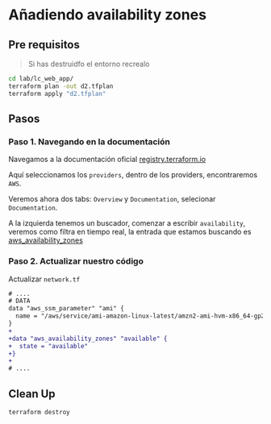 # Añadiendo availability zones

## Pre requisitos

> Si has destruidfo el entorno recrealo

```bash
cd lab/lc_web_app/
terraform plan -out d2.tfplan
terraform apply "d2.tfplan"
```

## Pasos

### Paso 1. Navegando en la documentación

Navegamos a la documentación oficial [registry.terraform.io](https://registry.terraform.io/) 

Aquí seleccionamos los `providers`, dentro de los providers, encontraremos `AWS`.

Veremos ahora dos tabs: `Overview` y `Documentation`, selecionar `Documentation`.

A la izquierda tenemos un buscador, comenzar a escribir `availability`, veremos como filtra en tiempo real, la entrada que estamos buscando es [aws_availability_zones](https://registry.terraform.io/providers/hashicorp/aws/latest/docs/data-sources/availability_zones)


### Paso 2. Actualizar nuestro código

Actualizar `network.tf`

```diff
# ....
# DATA
data "aws_ssm_parameter" "ami" {
  name = "/aws/service/ami-amazon-linux-latest/amzn2-ami-hvm-x86_64-gp2"
}
+
+data "aws_availability_zones" "available" {
+  state = "available"
+}
+
# ....
```

## Clean Up

```bash
terraform destroy
```